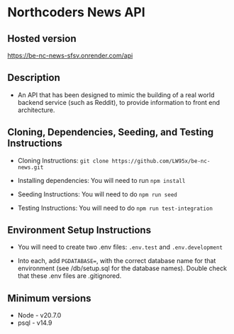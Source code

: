 # Northcoders News API

## Hosted version

https://be-nc-news-sfsv.onrender.com/api 

## Description

- An API that has been designed to mimic the building of a real world backend service (such as Reddit), to provide information to front end architecture.

## Cloning, Dependencies, Seeding, and Testing Instructions

- Cloning Instructions: ```git clone https://github.com/LW95x/be-nc-news.git```

- Installing dependencies: You will need to run ```npm install```

- Seeding Instructions: You will need to do ```npm run seed```

- Testing Instructions: You will need to do ```npm run test-integration```

## Environment Setup Instructions

- You will need to create two .env files: ```.env.test``` and ```.env.development```

- Into each, add ```PGDATABASE=```, with the correct database name for that environment (see /db/setup.sql for the database names). Double check that these .env files are .gitignored.

## Minimum versions

- Node - v20.7.0
- psql - v14.9
